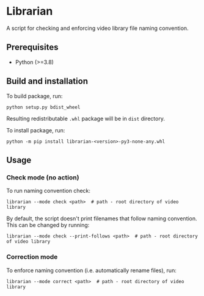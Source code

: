 # Librarian
A script for checking and enforcing video library file naming convention.

## Prerequisites
- Python (>=3.8)

## Build and installation
To build package, run:
```shell
python setup.py bdist_wheel
```

Resulting redistributable `.whl` package will be in `dist` directory.

To install package, run:
```shell
python -m pip install librarian-<version>-py3-none-any.whl
```

## Usage
### Check mode (no action)
To run naming convention check:
```shell
librarian --mode check <path>  # path - root directory of video library
```

By default, the script doesn't print filenames that follow naming convention. This can be changed by running:
```shell
librarian --mode check --print-follows <path>  # path - root directory of video library
```

### Correction mode
To enforce naming convention (i.e. automatically rename files), run:
```shell
librarian --mode correct <path>  # path - root directory of video library
```
